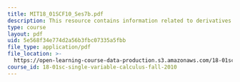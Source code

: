 ```yaml
---
title: MIT18_01SCF10_Ses7b.pdf
description: This resource contains information related to derivatives of sine and cosine.
type: course
layout: pdf
uid: 5e568f34e774d2a56b3fbc07335a5fbb
file_type: application/pdf
file_location: >-
  https://open-learning-course-data-production.s3.amazonaws.com/18-01sc-single-variable-calculus-fall-2010/5e568f34e774d2a56b3fbc07335a5fbb_MIT18_01SCF10_Ses7b.pdf
course_id: 18-01sc-single-variable-calculus-fall-2010
---
```

